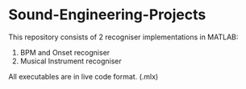 # Sound-Engineering-Projects
This repository consists of 2 recogniser implementations in MATLAB: 
1. BPM and Onset recogniser
2. Musical Instrument recogniser

All executables are in live code format. (.mlx)
